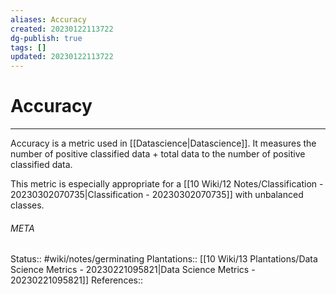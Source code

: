 ```yaml
---
aliases: Accuracy
created: 20230122113722
dg-publish: true
tags: []
updated: 20230122113722
---
```

# Accuracy
---
Accuracy is a metric used in [[Datascience\|Datascience]]. It measures the number of positive classified data + total data to the number of positive classified data. 

This metric is especially appropriate for a [[10 Wiki/12 Notes/Classification - 20230302070735\|Classification - 20230302070735]] with unbalanced classes.



###### META
Status:: #wiki/notes/germinating 
Plantations:: [[10 Wiki/13 Plantations/Data Science Metrics - 20230221095821\|Data Science Metrics - 20230221095821]]
References:: 
